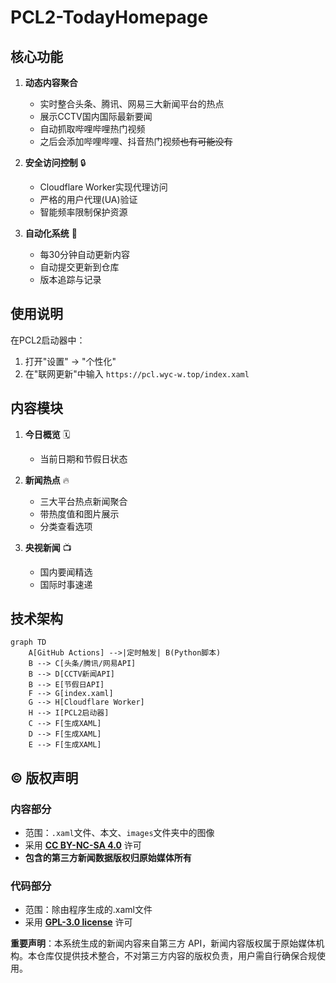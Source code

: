 # PCL2-TodayHomepage


## 核心功能

1. **动态内容聚合** 
   - 实时整合头条、腾讯、网易三大新闻平台的热点
   - 展示CCTV国内国际最新要闻
   - 自动抓取哔哩哔哩热门视频
   - 之后会添加哔哩哔哩、抖音热门视频~~也有可能没有~~

2. **安全访问控制** 🔒
   - Cloudflare Worker实现代理访问
   - 严格的用户代理(UA)验证
   - 智能频率限制保护资源

3. **自动化系统** 🔄
   - 每30分钟自动更新内容
   - 自动提交更新到仓库
   - 版本追踪与记录

## 使用说明

在PCL2启动器中：
1. 打开"设置" → "个性化"
2. 在"联网更新"中输入 ``https://pcl.wyc-w.top/index.xaml``

## 内容模块

1. **今日概览** 🗓
   - 当前日期和节假日状态

2. **新闻热点** 🔥
   - 三大平台热点新闻聚合
   - 带热度值和图片展示
   - 分类查看选项

3. **央视新闻** 📺
   - 国内要闻精选
   - 国际时事速递
  
## 技术架构

```mermaid
graph TD
    A[GitHub Actions] -->|定时触发| B(Python脚本)
    B --> C[头条/腾讯/网易API]
    B --> D[CCTV新闻API]
    B --> E[节假日API]
    F --> G[index.xaml]
    G --> H[Cloudflare Worker]
    H --> I[PCL2启动器]
    C --> F[生成XAML]
    D --> F[生成XAML]
    E --> F[生成XAML]
```

## © 版权声明

### 内容部分

   - 范围：``.xaml``文件、本文、``images``文件夹中的图像
   - 采用 **[CC BY-NC-SA 4.0](https://creativecommons.org/licenses/by-nc-sa/4.0/)** 许可
   - **包含的第三方新闻数据版权归原始媒体所有**

### 代码部分
   - 范围：除由程序生成的.xaml文件
   - 采用 **[GPL-3.0 license](https://www.gnu.org/licenses/gpl-3.0.html)** 许可
  
**重要声明**：本系统生成的新闻内容来自第三方 API，新闻内容版权属于原始媒体机构。本仓库仅提供技术整合，不对第三方内容的版权负责，用户需自行确保合规使用。
